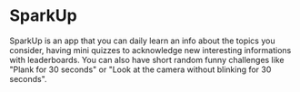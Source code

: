 # SparkUp
SparkUp is an app that you can daily learn an info about the topics you consider, having mini quizzes to acknowledge new interesting informations with leaderboards. You can also have short random funny challenges like "Plank for 30 seconds" or "Look at the camera without blinking for 30 seconds".
